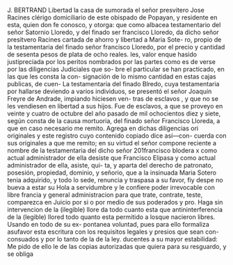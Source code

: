 J. BERTRAND
Libertad
la casa de sumorada el señor presvitero
Jose Racines clérigo
domiciliario de este obispado de Popayan,
y residente en esta, quien
don fe conosco, y otorga: que como albacea testamentario del
señor
Satornio Lloredo, y del finado ser francisco Lloredo, da dicho señor presitvero Racines cartada de ahorro y libertad a Maria Sote- ro, propio de la testamentaria del finado señor francisco Lloredo, por el precio y cantidad de sesenta pesos de plata de ocho reales.
les, valor enque hasido justipreciada por los peritos nombrados por las partes como es de verse por las diligencias Judiciales que so- bre el particular se han practicado, en las que les consta la con- signación de lo mismo cantidad en estas cajas publicas, de cuen-
La testamentaria del finado Blredo, cuya testamentaria por hallarse deviendo a varios individuos, se presentó el señor Joaquín Freyre de Andrade, impiando hiciesen ven- tras de esclavos , y que no se les vendiesen en libertad a sus hijos.
Fue de esclavos, a que se proveyo en veinte y cuatro de octubre del año pasado de mil ochocientos diez y siete, según consta de la causa mortuoria, del finado señor Francisco Lloreda, a que en caso necesario me remito. Agrega en dichas diligencias ori
originales y este registro cuyo contenido copiado dice así—con- cuerda con sus originales a que me remito; en su virtud el señor compone reciente a nombre de la testamentaria del dicho señor 201francisco blodera x como actual administrador de ella desiste que
Francisco Elipasa y como actual administrador de ella, asiste, qui-
ta, y aparta del derecho de patronato, posesión, propiedad, dominio, y
señorio, que a la insinuada Maria Sotero tenia adquirido, y todo lo
sede, renuncia y traspasa a su favor, fiy despe no bueva a estar su
Hola a servidumbre y le confiere poder irrevocable con libre francia y general administracion para que trate, contrate, teste, comparezca en Juicio por si o por medio de sus poderados y pro. Haga sin intervencion de la (ilegible) llore da todo cuanto esta
que antininterferencia de la (legible) llored todo quanto esta permitido a losque nacieron libres. Usando en todo de su ex- pontanea voluntad, pues para ello formaliza asufavor esta escritura con los requisitos legales y presios que sean con- consuados y por lo tanto de la de la ley.
ducentes a su mayor estabilidad: Me pido de ello le de las copias autorizadas que quiera para su resguardo, y se obliga